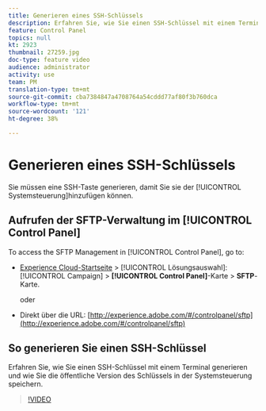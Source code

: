 ```yaml
---
title: Generieren eines SSH-Schlüssels
description: Erfahren Sie, wie Sie einen SSH-Schlüssel mit einem Terminal generieren und wie Sie die öffentliche Version des Schlüssels in der Systemsteuerung speichern.
feature: Control Panel
topics: null
kt: 2923
thumbnail: 27259.jpg
doc-type: feature video
audience: administrator
activity: use
team: PM
translation-type: tm+mt
source-git-commit: cba7384847a4708764a54cddd77af80f3b760dca
workflow-type: tm+mt
source-wordcount: '121'
ht-degree: 38%

---
```



# Generieren eines SSH-Schlüssels

Sie müssen eine SSH-Taste generieren, damit Sie sie der [!UICONTROL Systemsteuerung]hinzufügen können.

## Aufrufen der SFTP-Verwaltung im [!UICONTROL Control Panel]

To access the SFTP Management in [!UICONTROL Control Panel], go to:

* [Experience Cloud-Startseite](https://experience.adobe.com/#/home) > [!UICONTROL Lösungsauswahl]: [!UICONTROL Campaign] > **[!UICONTROL Control Panel]**-Karte > **SFTP**-Karte.

   oder
* Direkt über die URL: [http://experience.adobe.com/#/controlpanel/sftp](http://experience.adobe.com/#/controlpanel/sftp)

## So generieren Sie einen SSH-Schlüssel

Erfahren Sie, wie Sie einen SSH-Schlüssel mit einem Terminal generieren und wie Sie die öffentliche Version des Schlüssels in der Systemsteuerung speichern.

>[!VIDEO](https://video.tv.adobe.com/v/27259?quality=12)
